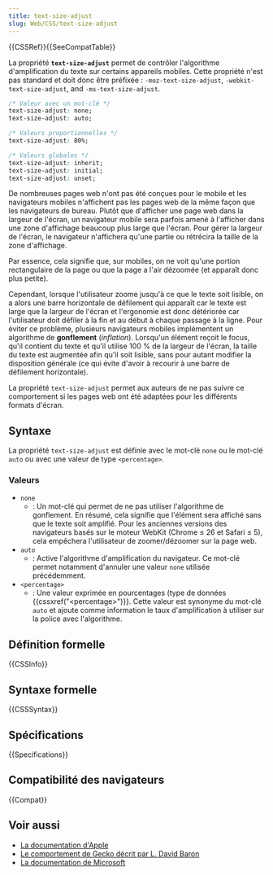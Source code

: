 ```yaml
---
title: text-size-adjust
slug: Web/CSS/text-size-adjust
---
```


{{CSSRef}}{{SeeCompatTable}}

La propriété **`text-size-adjust`** permet de contrôler l'algorithme d'amplification du texte sur certains appareils mobiles. Cette propriété n'est pas standard et doit donc être préfixée : `-moz-text-size-adjust`, `-webkit-text-size-adjust`, and `-ms-text-size-adjust`.

```css
/* Valeur avec un mot-clé */
text-size-adjust: none;
text-size-adjust: auto;

/* Valeurs proportionnelles */
text-size-adjust: 80%;

/* Valeurs globales */
text-size-adjust: inherit;
text-size-adjust: initial;
text-size-adjust: unset;
```

De nombreuses pages web n'ont pas été conçues pour le mobile et les navigateurs mobiles n'affichent pas les pages web de la même façon que les navigateurs de bureau. Plutôt que d'afficher une page web dans la largeur de l'écran, un navigateur mobile sera parfois amené à l'afficher dans une zone d'affichage beaucoup plus large que l'écran. Pour gérer la largeur de l'écran, le navigateur n'affichera qu'une partie ou rétrécira la taille de la zone d'affichage.

Par essence, cela signifie que, sur mobiles, on ne voit qu'une portion rectangulaire de la page ou que la page a l'air dézoomée (et apparaît donc plus petite).

Cependant, lorsque l'utilisateur zoome jusqu'à ce que le texte soit lisible, on a alors une barre horizontale de défilement qui apparaît car le texte est large que la largeur de l'écran et l'ergonomie est donc détériorée car l'utilisateur doit défiler à la fin et au début à chaque passage à la ligne. Pour éviter ce problème, plusieurs navigateurs mobiles implémentent un algorithme de **gonflement** (_inflation_). Lorsqu'un élément reçoit le focus, qu'il contient du texte et qu'il utilise 100 % de la largeur de l'écran, la taille du texte est augmentée afin qu'il soit lisible, sans pour autant modifier la disposition générale (ce qui évite d'avoir à recourir à une barre de défilement horizontale).

La propriété `text-size-adjust` permet aux auteurs de ne pas suivre ce comportement si les pages web ont été adaptées pour les différents formats d'écran.

## Syntaxe

La propriété `text-size-adjust` est définie avec le mot-clé `none` ou le mot-clé `auto` ou avec une valeur de type `<percentage>`.

### Valeurs

- `none`
  - : Un mot-clé qui permet de ne pas utiliser l'algorithme de gonflement. En résumé, cela signifie que l'élément sera affiché sans que le texte soit amplifié. Pour les anciennes versions des navigateurs basés sur le moteur WebKit (Chrome ≤ 26 et Safari ≤ 5), cela empêchera l'utilisateur de zoomer/dézoomer sur la page web.
- `auto`
  - : Active l'algorithme d'amplification du navigateur. Ce mot-clé permet notamment d'annuler une valeur `none` utilisée précédemment.
- `<percentage>`
  - : Une valeur exprimée en pourcentages (type de données {{cssxref("&lt;percentage&gt;")}}. Cette valeur est synonyme du mot-clé `auto` et ajoute comme information le taux d'amplification à utiliser sur la police avec l'algorithme.

## Définition formelle

{{CSSInfo}}

## Syntaxe formelle

{{CSSSyntax}}

## Spécifications

{{Specifications}}

## Compatibilité des navigateurs

{{Compat}}

## Voir aussi

- [La documentation d'Apple](https://developer.apple.com/library/ios/#DOCUMENTATION/AppleApplications/Reference/SafariWebContent/AdjustingtheTextSize/AdjustingtheTextSize.html)
- [Le comportement de Gecko décrit par L. David Baron](http://dbaron.org/log/20111126-font-inflation)
- [La documentation de Microsoft](<http://msdn.microsoft.com/en-us/library/windowsphone/develop/ff462082(v=vs.105).aspx>)
